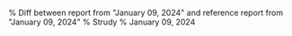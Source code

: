% Diff between report from "January 09, 2024" and reference report from "January 09, 2024"
% Strudy
% January 09, 2024


